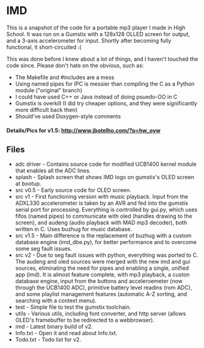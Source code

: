 # IMD

This is a snapshot of the code for a portable mp3 player I made in High School. It was run on a Gumstix with a 128x128 OLLED screen for output, and a 3-axis accelerometer for input. Shortly after becoming fully functional, it short-circuited :(

This was done before I knew about a lot of things, and I haven't touched the code since. Please don't hate on the obvious, such as:

 - The Makefile and #includes are a mess
 - Using named pipes for IPC is messier than compiling the C as a Python module ("original" branch)
 - I could have used C++ or Java instead of doing psuedo-OO in C
 - Gumstix is overkill (I did try cheaper options, and they were significantly more difficult back then)
 - Should've used Doxygen-style comments

#### Details/Pics for v1.5: http://www.jbotelho.com/?p=hw_ovw


## Files

* adc driver - Contains source code for modified UCB1400 kernel module that enables all the ADC lines.
* splash - Splash screen that shows IMD logo on gumstix's OLED screen at bootup.
* src v0.5 - Early source code for OLED screen.
* src v1 - First functioning version with music playback. Input from the ADXL330 accelerometer is taken by an AVR and fed into the gumstix serial port for processing. Everything is controlled by gui.py, which uses fifos (named pipes) to communicate with oled (handles drawing to the screen), and audeng (audio playback with MAD mp3 decoder), both written in C. Uses buzhug for music database.
* src v1.5 - Main difference is the replacement of buzhug with a custom database engine (imd_dbe.py), for better performance and to overcome some seg fault issues.
* src v2 - Due to seg fault issues with python, everything was ported to C. The audeng and oled sources were merged with the new imd and gui sources, eliminating the need for pipes and enabling a single, unified app (imd). It is almost feature complete, with mp3 playback, a custon database engine, input from the buttons and acceleroemeter (now through the UCB1400 ADC), primitive battery level readins (rom ADC), and some playlist management features (automatic A-Z sorting, and searching with a context menu).
* test - Simple file to test the gumstix toolchain.
* utils - Various utils, including font converter, and http server (allows OLED's framebuffer to be redirected to a webbrowser).
* imd - Latest binary build of v2.
* Info.txt - Open it and read about Info.txt.
* Todo.txt - Todo list for v2.
